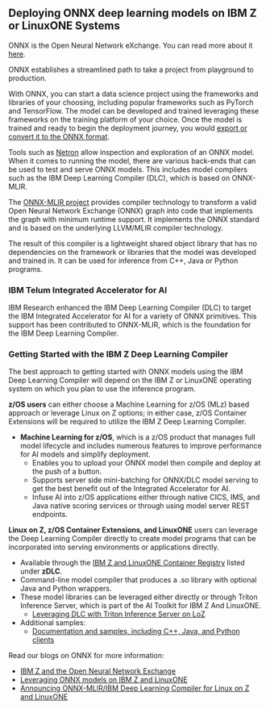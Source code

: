 ## Deploying ONNX deep learning models on IBM Z or LinuxONE Systems

ONNX is the Open Neural Network eXchange. You can read more about it [here](https://onnx.ai/).

ONNX establishes a streamlined path to take a project from playground to production.  

With ONNX, you can start a data science project using the frameworks and libraries of your choosing, including popular frameworks such as PyTorch and TensorFlow. The model can be developed and trained leveraging these frameworks on the training platform of your choice. Once the model is trained and ready to begin the deployment journey, you would [export or convert it to the ONNX format](onnxconv.md). 

Tools such as [Netron](https://netron.app/) allow inspection and exploration of an ONNX model. When it comes to running the model, there are various back-ends that can be used to test and serve ONNX models. This includes model compilers such as the IBM Deep Learning Compiler (DLC), which is based on ONNX-MLIR. 

The [ONNX-MLIR project](https://onnx.ai/onnx-mlir/) provides compiler technology to transform a valid Open Neural Network Exchange (ONNX) graph into code that implements the graph with minimum runtime support. It implements the ONNX standard and is based on the underlying LLVM/MLIR compiler technology. 

The result of this compiler is a lightweight shared object library that has no dependencies on the framework or libraries that the model was developed and trained in. It can be used for inference from C++, Java or Python programs. 

### IBM Telum Integrated Accelerator for AI ###

IBM Research enhanced the IBM Deep Learning Compiler (DLC) to target the IBM Integrated Accelerator for AI for a variety of ONNX primitives. This support has been contributed to ONNX-MLIR, which is the foundation for the IBM Deep Learning Compiler.

### Getting Started with the IBM Z Deep Learning Compiler ###

The best approach to getting started with ONNX models using the IBM Deep Learning Compiler will depend on the IBM Z or LinuxONE operating system on which you plan to use the inference program. 

**z/OS users** can either choose a Machine Learning for z/OS (MLz) based approach or leverage Linux on Z options; in either case, z/OS Container Extensions will be required to utilize the IBM Z Deep Learning Compiler.
 
- **Machine Learning for z/OS**, which is a z/OS product that manages full model lifecycle and includes numerous features to improve performance for AI models and simplify deployment. 
    - Enables you to upload your ONNX model then compile and deploy at the push of a button. 
    - Supports server side mini-batching for ONNX/DLC model serving to get the best benefit out of the Integrated Accelerator for AI.
    - Infuse AI into z/OS applications either through native CICS, IMS, and Java native scoring services or through using model server REST endpoints.

**Linux on Z, z/OS Container Extensions, and LinuxONE** users can leverage the Deep Learning Compiler directly to create model programs that can be incorporated into serving environments or applications directly.

- Available through the [IBM Z and LinuxONE Container Registry](https://ibm.github.io/ibm-z-oss-hub/main/main.html) listed under **zDLC**.
- Command-line model compiler that produces a .so library with optional Java and Python wrappers.
- These model libraries can be leveraged either directly or through Triton Inference Server, which is part of the AI Toolkit for IBM Z And LinuxONE. 
    - [Leveraging DLC with Triton Inference Server on LoZ](https://github.com/IBM/onnxmlir-triton-backend)
- Additional samples: 
    - [Documentation and samples, including C++, Java, and Python clients](https://github.com/IBM/zDLC)
    

Read our blogs on ONNX for more information:

- [IBM Z and the Open Neural Network Exchange](https://www.ibm.com/blogs/systems/ibm-z-and-the-open-neural-network-exchange-onnx/)
- [Leveraging ONNX models on IBM Z and LinuxONE](https://community.ibm.com/community/user/ibmz-and-linuxone/blogs/andrew-sica/2021/10/29/leveraging-onnx-models-on-ibm-z-and-linuxone)
- [Announcing ONNX-MLIR/IBM Deep Learning Compiler for Linux on Z and LinuxONE](https://community.ibm.com/community/user/ibmz-and-linuxone/blogs/charles-volzka/2022/05/26/ibm-z-deep-learning-compiler-onnx-mlir)